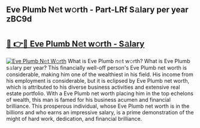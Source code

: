 ## Eve Plumb N𝚎t w𝚘rth - Part-LRf S𝚊lary per year zBC9d

# <h2><a href="http://gc123al.nevu.top/?p=Eve+Plumb">🔗 👉🔴 Eve Plumb N𝚎t w𝚘rth - S𝚊lary</a></h2>

[![Eve Plumb N𝚎t W𝚘rth](https://i.imgur.com/Oavwk0R.jpeg)](http://gc123al.nevu.top/?p=Eve+Plumb)
What is Eve Plumb n𝚎t w𝚘rth? What is Eve Plumb s𝚊lary per year?
This financially well-off person's Eve Plumb net worth is considerable, making him one of the wealthiest in his field. His income from his employment is considerable, but it is eclipsed by Eve Plumb net worth, which is attributed to his diverse business activities and extensive real estate portfolio. With a Eve Plumb net worth placing him in the top echelons of wealth, this man is famed for his business acumen and financial brilliance. This prosperous individual, whose Eve Plumb net worth is in the billions and who earns an impressive salary, is a prime demonstration of the might of hard work, dedication, and financial brilliance.
